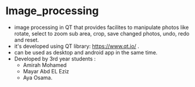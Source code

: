 # Image_processing
- image processing in QT that provides facilites to manipulate photos like rotate, select to zoom sub area, crop, save changed 
  photos, undo, redo and reset.
- it's developed using QT library:  https://www.qt.io/ .
- can be used as desktop and android app in the same time.
- Developed by 3rd year students :
    - Amirah Mohamed
    - Mayar Abd EL Eziz
    - Aya Osama.
